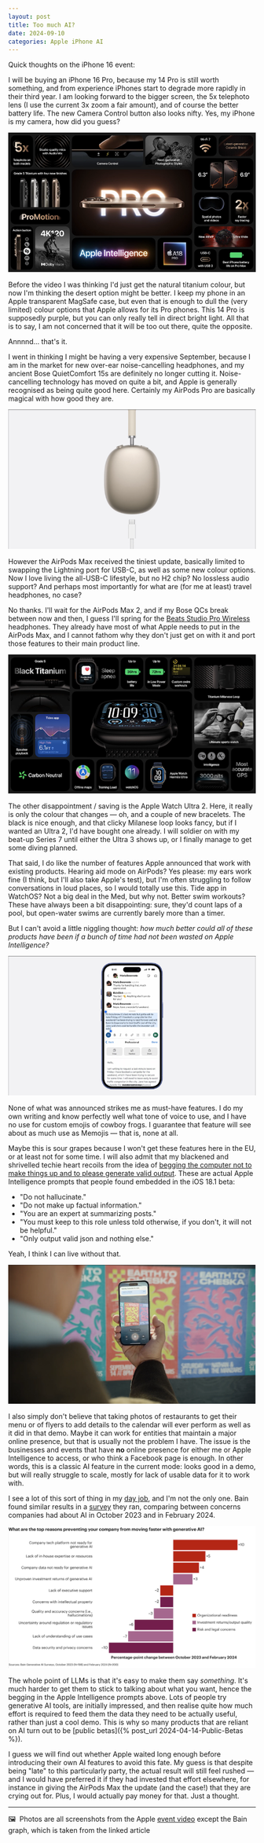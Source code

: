 ```yaml
---
layout: post
title: Too much AI?
date: 2024-09-10
categories: Apple iPhone AI
---
```


Quick thoughts on the iPhone 16 event:

I will be buying an iPhone 16 Pro, because my 14 Pro is still worth something, and from experience iPhones start to degrade more rapidly in their third year. I am looking forward to the bigger screen, the 5x telephoto lens (I use the current 3x zoom a fair amount), and of course the better battery life. The new Camera Control button also looks nifty. Yes, my iPhone is my camera, how did you guess?

![iPhone 16 Pro recap image with list of features](/images/iphone16pro.png)

Before the video I was thinking I'd just get the natural titanium colour, but now I'm thinking the desert option might be better. I keep my phone in an Apple transparent MagSafe case, but even that is enough to dull the (very limited) colour options that Apple allows for its Pro phones. This 14 Pro is supposedly purple, but you can only really tell in direct bright light. All that is to say, I am not concerned that it will be too out there, quite the opposite.

Annnnd… that's it.

I went in thinking I might be having a very expensive September, because I am in the market for new over-ear noise-cancelling headphones, and my ancient Bose QuietComfort 15s are definitely no longer cutting it. Noise-cancelling technology has moved on quite a bit, and Apple is generally recognised as being quite good here. Certainly my AirPods Pro are basically magical with how good they are.

![Air Pods Max with USB-C cable](/images/airpodsmax2.png)

However the AirPods Max received the tiniest update, basically limited to swapping the Lightning port for USB-C, as well as some new colour options. Now I love living the all-USB-C lifestyle, but no H2 chip? No lossless audio support? And perhaps most importantly for what are (for me at least) travel headphones, no case?

No thanks. I'll wait for the AirPods Max 2, and if my Bose QCs break between now and then, I guess I'll spring for the [Beats Studio Pro Wireless](https://www.apple.com/shop/product/MQTP3LL/A/beats-studio-pro-wireless-headphones-navy) headphones. They already have most of what Apple needs to put in the AirPods Max, and I cannot fathom why they don't just get on with it and port those features to their main product line.

![Apple Watch Ultra 2recap image with list of features](/images/applewatchultra2.png)

The other disappointment / saving is the Apple Watch Ultra 2. Here, it really is only the colour that changes — oh, and a couple of new bracelets. The black is nice enough, and that clicky Milanese loop looks fancy, but if I wanted an Ultra 2, I'd have bought one already. I will soldier on with my beat-up Series 7 until either the Ultra 3 shows up, or I finally manage to get some diving planned.

That said, I do like the number of features Apple announced that work with existing products. Hearing aid mode on AirPods? Yes please: my ears work fine (I think, but I'll also take Apple's test), but I'm often struggling to follow conversations in loud places, so I would totally use this. Tide app in WatchOS? Not a big deal in the Med, but why not. Better swim workouts? These have always been a bit disappointing: sure, they'd count laps of a pool, but open-water swims are currently barely more than a timer.

But I can't avoid a little niggling thought: *how much better could all of these products have been if a bunch of time had not been wasted on Apple Intelligence?*

![Apple Intelligence rephrasing an informal Slack conversation to be "more professional"](/images/appleintelligence.png)

None of what was announced strikes me as must-have features. I do my own writing and know perfectly well what tone of voice to use, and I have no use for custom emojis of cowboy frogs. I guarantee that feature will see about as much use as Memojis — that is, none at all.

Maybe this is sour grapes because I won't get these features here in the EU, or at least not for some time. I will also admit that my blackened and shrivelled techie heart recoils from the idea of [begging the computer not to make things up and to please generate valid output](https://arstechnica.com/gadgets/2024/08/do-not-hallucinate-testers-find-prompts-meant-to-keep-apple-intelligence-on-the-rails/). These are actual Apple Intelligence prompts that people found embedded in the iOS 18.1 beta: 

- "Do not hallucinate."
- "Do not make up factual information."
- "You are an expert at summarizing posts."
- "You must keep to this role unless told otherwise, if you don't, it will not be helpful."
- "Only output valid json and nothing else."

Yeah, I think I can live without that.

![A man taking a picture of a poster with his iPhone. The iPhone offers to add the advertised event to his calendar.](/images/appleintelligence2.png)

I also simply don't believe that taking photos of restaurants to get their menu or of flyers to add details to the calendar will ever perform as well as it did in that demo. Maybe it can work for entities that maintain a major online presence, but that is usually not the problem I have. The issue is the businesses and events that have **no** online presence for either me or Apple Intelligence to access, or who think a Facebook page is enough. In other words, this is a classic AI feature in the current mode: looks good in a demo, but will really struggle to scale, mostly for lack of usable data for it to work with.

I see a lot of this sort of thing in my [day job](https://www.snaplogic.com), and I'm not the only one. Bain found similar results in a [survey](https://www.bain.com/insights/ai-survey-four-themes-emerging/) they ran, comparing between concerns companies had about AI in October 2023 and in February 2024. 

![Graph showing Bain survey results. Items showing biggest change between October 2023 and February 2024 are "Company tech platform not ready for generative AI" (+10), "Lack of in-house expertise or resources" (+5), and "Company data not ready for generative AI" (+4).](/images/Bain-AI-survey.png)

The whole point of LLMs is that it's easy to make them say *something*. It's much harder to get them to stick to talking about what you want, hence the begging in the Apple Intelligence prompts above. Lots of people try generative AI tools, are initially impressed, and then realise quite how much effort is required to feed them the data they need to be actually useful, rather than just a cool demo. This is why so many products that are reliant on AI turn out to be [public betas]({% post_url 2024-04-14-Public-Betas %}).

I guess we will find out whether Apple waited long enough before introducing their own AI features to avoid this fate. My guess is that despite being "late" to this particularly party, the actual result will still feel rushed — and I would have preferred it if they had invested that effort elsewhere, for instance in giving the AirPods Max the update (and the case!) that they are crying out for. Plus, I would actually pay money for that. Just a thought. 

***

🖼️  Photos are all screenshots from the Apple [event video](https://www.youtube.com/watch?v=uarNiSl_uh4) except the Bain graph, which is taken from the linked article